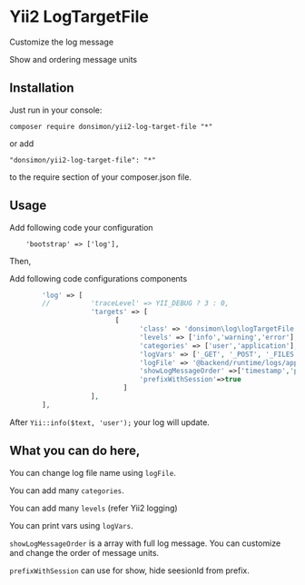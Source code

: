 # Yii2 LogTargetFile

Customize the log message

Show and ordering message units


Installation
--

Just run in your console:

    composer require donsimon/yii2-log-target-file "*"

or add 

    "donsimon/yii2-log-target-file": "*"

to the require section of your composer.json file.

Usage
--

Add following code your configuration

        'bootstrap' => ['log'],

Then,
 
Add following code configurations components
```php
        'log' => [
        //          'traceLevel' => YII_DEBUG ? 3 : 0,
                    'targets' => [
                          [  
                                'class' => 'donsimon\log\logTargetFile',  
                                'levels' => ['info','warning','error'],
                                'categories' => ['user','application'],
                                'logVars' => ['_GET', '_POST', '_FILES', '_COOKIE', '_SESSION', '_SERVER']
                                'logFile' => '@backend/runtime/logs/appAndUser.log',
                                'showLogMessageOrder' =>['timestamp','prefix','level','category','message']
                                'prefixWithSession'=>true
                            ]
                    ],
        ],
```
After `Yii::info($text, 'user');` your log will update.

What you can do here,
--

You can change log file name using `logFile`.

You can add many `categories`.

You can add many `levels` (refer Yii2 logging)

You can print vars using `logVars`.

`showLogMessageOrder` is a array with full log message. You can customize and change the order of message units. 

`prefixWithSession` can use for show, hide seesionId from prefix. 
 

